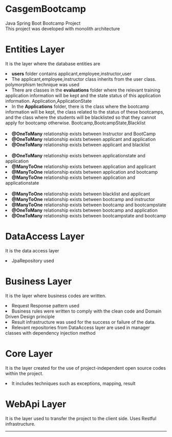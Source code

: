 # CasgemBootcamp
Java Spring Boot Bootcamp Project</br>
This project was developed with monolith architecture

# Entities Layer
It is the layer where the database entities are
<li><b>users</b> folder contains applicant,employee,instructor,user</li>
<li>The applicant,employee,instructor class inherits from the user class. polymorphism technique was used</li>

<li>There are classes in the <b>evaluations</b> folder where the relevant training application information will be kept and the state status of this application information. Application,ApplicationState</li>
<li>In the <b>Applications</b> folder, there is the class where the bootcamp information will be kept, the class related to the status of these bootcamps, and the class where the students will be blacklisted so that they cannot apply for bootcamp otherwise. Bootcamp,BootcampState,Blacklist</li>
</br>
<li><b>@OneToMany</b> relationship exists between Instructor and BootCamp</li>
<li><b>@OneToMany</b> relationship exists between applicant and application</li>
<li><b>@OneToMany</b> relationship exists between applicant and blacklist</li>
</br>
<li><b>@OneToMany</b> relationship exists between applicationstate and application</li>
<li><b>@ManyToOne</b> relationship exists between application and applicant</li>
<li><b>@ManyToOne</b> relationship exists between application and bootcamp</li>
<li><b>@ManyToOne</b> relationship exists between application and applicationstate</li>
</br>
<li><b>@ManyToOne</b> relationship exists between blacklist and applicant</li>
<li><b>@ManyToOne</b> relationship exists between bootcamp and instructor</li>
<li><b>@ManyToOne</b> relationship exists between bootcamp and bootcampstate</li>
<li><b>@OneToMany</b> relationship exists between bootcamp and application</li>
<li><b>@OneToMany</b> relationship exists between bootcampstate and bootcamp</li>

# DataAccess Layer
It is the data access layer
<li>JpaRepository used</li>

# Business Layer
It is the layer where business codes are written.

<li>Request Response pattern used</li>
<li>Business rules were written to comply with the clean code and Domain Driven Design principle</li>
<li>Result infrastructure was used for the success or failure of the data.</li>
<li>Relevant repositories from DataAccess layer are used in manager classes with dependency injection method</li>

# Core Layer
It is the layer created for the use of project-independent open source codes within the project.
<li>It includes techniques such as exceptions, mapping, result</li>

# WebApi Layer
It is the layer used to transfer the project to the client side.
Uses Restful infrastructure.

<hr>

